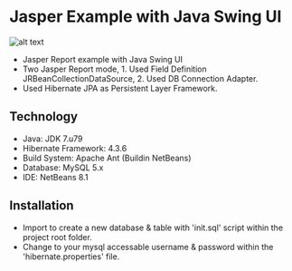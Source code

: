 # Jasper Example with Java Swing UI #
![alt text](http://i.imgur.com/m2VbdOZ.png)

- Jasper Report example with Java Swing UI
- Two Jasper Report mode, 1. Used Field Definition JRBeanCollectionDataSource, 2. Used DB Connection Adapter.
- Used Hibernate JPA as Persistent Layer Framework.

## Technology ##
- Java: JDK 7.u79
- Hibernate Framework: 4.3.6
- Build System: Apache Ant (Buildin NetBeans)
- Database: MySQL 5.x
- IDE: NetBeans 8.1

## Installation ##
- Import to create a new database & table with 'init.sql' script within the project root folder.
- Change to your mysql accessable username & password within the 'hibernate.properties' file.
